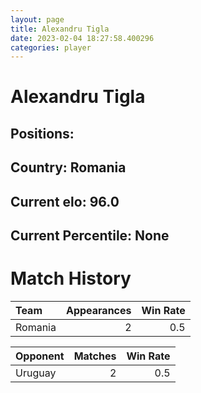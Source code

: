 ```yaml
---  
layout: page  
title: Alexandru Tigla  
date: 2023-02-04 18:27:58.400296  
categories: player  
---
```

# Alexandru Tigla

## Positions: 

## Country: Romania

## Current elo: 96.0

## Current Percentile: None

# Match History


| Team    |   Appearances |   Win Rate |
|:--------|--------------:|-----------:|
| Romania |             2 |        0.5 |

| Opponent   |   Matches |   Win Rate |
|:-----------|----------:|-----------:|
| Uruguay    |         2 |        0.5 |